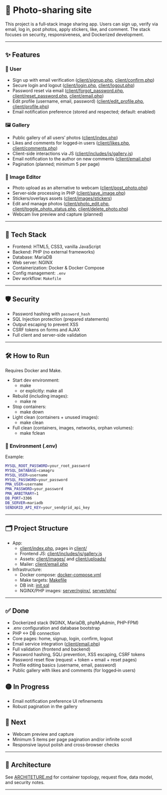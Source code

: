 # 📸 Photo-sharing site

This project is a full‑stack image sharing app. Users can sign up, verify via email, log in, post photos, apply stickers, like, and comment. The stack focuses on security, responsiveness, and Dockerized development.

---

## ✨ Features

### 🔐 User
- Sign up with email verification ([client/signup.php](client/signup.php), [client/confirm.php](client/confirm.php))
- Secure login and logout ([client/login.php](client/login.php), [client/logout.php](client/logout.php))
- Password reset via email ([client/forgot_password.php](client/forgot_password.php), [client/reset_password.php](client/reset_password.php), [client/email.php](client/email.php))
- Edit profile (username, email, password) ([client/edit_profile.php](client/edit_profile.php), [client/profile.php](client/profile.php))
- Email notification preference (stored and respected; default: enabled)

### 🖼️ Gallery
- Public gallery of all users’ photos ([client/index.php](client/index.php))
- Likes and comments for logged‑in users ([client/likes.php](client/likes.php), [client/comments.php](client/comments.php))
- Client-side interactions via JS ([client/includes/js/gallery.js](client/includes/js/gallery.js))
- Email notification to the author on new comments ([client/email.php](client/email.php))
- Pagination (planned; minimum 5 per page)

### 🎥 Image Editor
- Photo upload as an alternative to webcam ([client/post_photo.php](client/post_photo.php))
- Server‑side processing in PHP ([client/save_image.php](client/save_image.php))
- Stickers/overlays assets ([client/images/stickers](client/images/stickers))
- Edit and manage photos ([client/photo_edit.php](client/photo_edit.php), [client/toggle_photo_status.php](client/toggle_photo_status.php), [client/delete_photo.php](client/delete_photo.php))
- Webcam live preview and capture (planned)

---

## 🧱 Tech Stack

- Frontend: HTML5, CSS3, vanilla JavaScript
- Backend: PHP (no external frameworks)
- Database: MariaDB
- Web server: NGINX
- Containerization: Docker & Docker Compose
- Config management: `.env`
- Dev workflow: `Makefile`

---

## 🛡️ Security

- Password hashing with `password_hash`
- SQL Injection protection (prepared statements)
- Output escaping to prevent XSS
- CSRF tokens on forms and AJAX
- Full client and server-side validation

---

## 🛠️ How to Run

Requires Docker and Make.

- Start dev environment:
  - make
  - or explicitly: make all
- Rebuild (including images):
  - make re
- Stop containers:
  - make down
- Light clean (containers + unused images):
  - make clean
- Full clean (containers, images, networks, orphan volumes):
  - make fclean

### 🔧 Environment (.env)

Example:
```bash
MYSQL_ROOT_PASSWORD=your_root_password
MYSQL_DATABASE=camagru
MYSQL_USER=username
MYSQL_PASSWORD=your_password
PMA_USER=username
PMA_PASSWORD=your_password
PMA_ARBITRARY=1
DB_PORT=3306
DB_SERVER=mariadb
SENDGRID_API_KEY=your_sendgrid_api_key
```

---

## 🗂️ Project Structure

- App:
  - [client/index.php](client/index.php), pages in [client/](client/)
  - Frontend JS: [client/includes/js/gallery.js](client/includes/js/gallery.js)
  - Assets: [client/images/](client/images/) and [client/uploads/](client/uploads/)
  - Mailer: [client/email.php](client/email.php)
- Infrastructure:
  - Docker compose: [docker-compose.yml](docker-compose.yml)
  - Make targets: [Makefile](Makefile)
  - DB init: [init.sql](init.sql)
  - NGINX/PHP images: [server/nginx/](server/nginx/), [server/php/](server/php/)

---

## ✅ Done
- Dockerized stack (NGINX, MariaDB, phpMyAdmin, PHP-FPM)
- .env configuration and database bootstrap
- PHP <-> DB connection
- Core pages: home, signup, login, confirm, logout
- Email service integration ([client/email.php](client/email.php))
- Full validation (frontend and backend)
- Password hashing, SQLi prevention, XSS escaping, CSRF tokens
- Password reset flow (request + token + email + reset pages)
- Profile editing basics (username, email, password)
- Public gallery with likes and comments (for logged‑in users)

## 🟡 In Progress
- Email notification preference UI refinements
- Robust pagination in the gallery

## 🔲 Next
- Webcam preview and capture
- Minimum 5 items per page pagination and/or infinite scroll
- Responsive layout polish and cross‑browser checks

---

## 📄 Architecture

See [ARCHITETURE.md](docs/ARCHITECTURE.md) for container topology, request flow, data model, and security notes.

---